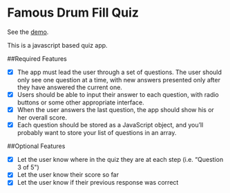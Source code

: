 Famous Drum Fill Quiz
=====================

See the [demo](http://somecallmejosh.github.io/quiz-app/).

This is a javascript based quiz app.

##Required Features
- [x] The app must lead the user through a set of questions. The user should only see one question at a time, with new answers presented only after they have answered the current one.
- [x] Users should be able to input their answer to each question, with radio buttons or some other appropriate interface.
- [x] When the user answers the last question, the app should show his or her overall score.
- [x] Each question should be stored as a JavaScript object, and you’ll probably want to store your list of questions in an array.

##Optional Features
- [x] Let the user know where in the quiz they are at each step (i.e. “Question 3 of 5")
- [x] Let the user know their score so far
- [x] Let the user know if their previous response was correct
